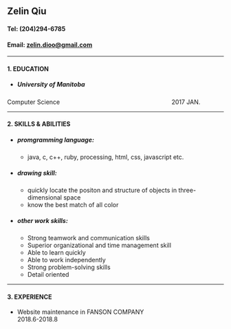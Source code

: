 
## Zelin Qiu
#### Tel: (204)294-6785<br />
#### Email: zelin.dioo@gmail.com<br />
<hr />

#### 1. EDUCATION <br />
* ##### University of Manitoba <br />
Computer Science &emsp;&emsp;&emsp;&emsp;&emsp;&emsp;&emsp;&emsp;&emsp;&emsp;&emsp;&emsp;&emsp;&emsp;&emsp;&emsp;&emsp;&emsp; 2017 JAN. <br />
<hr />

#### 2. SKILLS & ABILITIES <br />
* ##### promgramming language: <br />
   * java, c, c++, ruby, processing, html, css, javascript etc. <br />
* ##### drawing skill: <br />
   * quickly locate the positon and structure of objects in three-dimensional space <br />
   * know the best match of all color <br />
* ##### other work skills: <br />
   *	Strong teamwork and communication skills <br />
   *	Superior organizational and time management skill <br />
   *	Able to learn quickly <br />
   *	Able to work independently <br />
   *	Strong problem-solving skills <br />
   *	Detail oriented <br />

<hr />

#### 3. EXPERIENCE
* Website maintenance in FANSON  COMPANY &emsp;&emsp;&emsp;&emsp;&emsp;&emsp;&emsp;&emsp;&emsp;&emsp;&emsp;&emsp; 2018.6-2018.8 <br />
